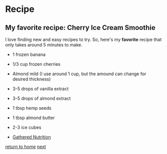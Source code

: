 # Recipe

## My favorite recipe: Cherry Ice Cream Smoothie

I love finding new and easy recipes to try. So, here's my **favorite** recipe that only takes around 5 minutes to make. 

* 1 frozen banana
* 1/3 cup frozen cherries
* Almond mild (I use around 1 cup, but the amound can change for desired thickness)
* 3-5 drops of vanilla extract
* 3-5 drops of almond extract
* 1 tbsp hemp seeds
* 1 tbsp almond butter
* 2-3 ice cubes

* [Gathered Nutrition](https://gatherednutrition.com/cherry-ice-cream-smoothie-vegan-paleo/)

[return to home](./README.md)
[next](./code.md)